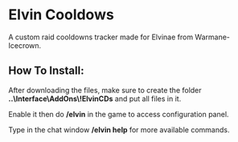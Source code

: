 # Elvin Cooldows

A custom raid cooldowns tracker made for Elvinae from Warmane-Icecrown.

## How To Install:

After downloading the files, make sure to create the folder **..\Interface\AddOns\\!ElvinCDs** and put all files in it.

Enable it then do **/elvin** in the game to access configuration panel.

Type in the chat window **/elvin help** for more available commands.

